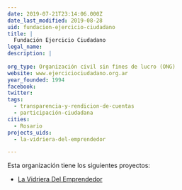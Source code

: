 ```yaml
---
date: 2019-07-21T23:14:06.000Z
date_last_modified: 2019-08-28
uid: fundacion-ejercicio-ciudadano
title: |
  Fundación Ejercicio Ciudadano
legal_name: 
description: |
  
org_type: Organización civil sin fines de lucro (ONG)
website: www.ejerciciociudadano.org.ar
year_founded: 1994
facebook: 
twitter: 
tags:
  - transparencia-y-rendicion-de-cuentas
  - participación-ciudadana
cities: 
  - Rosario
projects_uids:
  - la-vidriera-del-emprendedor

---
```


Esta organización tiene los siguientes proyectos:

- [La Vidriera Del Emprendedor](/proyectos/la-vidriera-del-emprendedor)
